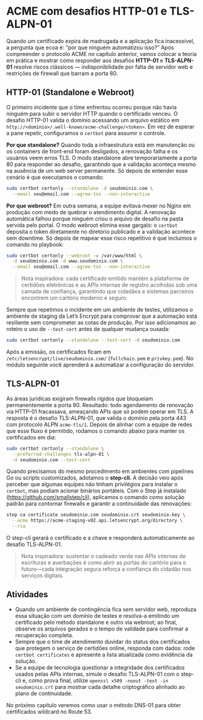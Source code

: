 # ACME com desafios HTTP-01 e TLS-ALPN-01

Quando um certificado expira de madrugada e a aplicação fica inacessível, a pergunta que ecoa é: “por que ninguém automatizou isso?” Após compreender o protocolo ACME no capítulo anterior, vamos colocar a teoria em prática e mostrar como responder aos desafios **HTTP-01** e **TLS-ALPN-01** resolve riscos clássicos — indisponibilidade por falta de servidor web e restrições de firewall que barram a porta 80.

## HTTP-01 (Standalone e Webroot)

O primeiro incidente que o time enfrentou ocorreu porque não havia ninguém para subir o servidor HTTP quando o certificado venceu. O desafio HTTP-01 valida o domínio acessando um arquivo estático em `http://<domínio>/.well-known/acme-challenge/<token>`. Em vez de esperar a pane repetir, configuramos o `certbot` para assumir o controle.

**Por que standalone?** Quando toda a infraestrutura está em manutenção ou os containers de front-end foram desligados, a renovação falha e os usuários veem erros TLS. O modo standalone abre temporariamente a porta 80 para responder ao desafio, garantindo que a validação aconteça mesmo na ausência de um web server permanente. Só depois de entender esse cenário é que executamos o comando:

```bash
sudo certbot certonly --standalone -d seudominio.com \
  --email seu@email.com --agree-tos --non-interactive
```

**Por que webroot?** Em outra semana, a equipe evitava mexer no Nginx em produção com medo de quebrar o atendimento digital. A renovação automática falhou porque ninguém criou o arquivo de desafio na pasta servida pelo portal. O modo webroot elimina esse gargalo: o `certbot` deposita o token diretamente no diretório publicado e a validação acontece sem downtime. Só depois de mapear esse risco repetitivo é que incluímos o comando no playbook:

```bash
sudo certbot certonly --webroot -w /var/www/html \
  -d seudominio.com -d www.seudominio.com \
  --email seu@email.com --agree-tos --non-interactive
```

> Nota inspiradora: cada certificado emitido mantém a plataforma de certidões eletrônicas e as APIs internas de registro acolhidas sob uma camada de confiança, garantindo que cidadãos e sistemas parceiros encontrem um cartório moderno e seguro.

Sempre que repetimos o incidente em um ambiente de testes, utilizamos o ambiente de staging da Let’s Encrypt para comprovar que a automação está resiliente sem comprometer as cotas de produção. Por isso adicionamos ao roteiro o uso de `--test-cert` antes de qualquer mudança ousada:

```bash
sudo certbot certonly --standalone --test-cert -d seudominio.com
```

Após a emissão, os certificados ficam em `/etc/letsencrypt/live/seudominio.com/` (`fullchain.pem` e `privkey.pem`). No módulo seguinte você aprenderá a automatizar a configuração do servidor.

## TLS-ALPN-01

As áreas jurídicas exigiram firewalls rígidos que bloqueiam permanentemente a porta 80. Resultado: todo agendamento de renovação via HTTP-01 fracassava, ameaçando APIs que só podem operar em TLS. A resposta é o desafio TLS-ALPN-01, que valida o domínio pela porta 443 com protocolo ALPN `acme-tls/1`. Depois de alinhar com a equipe de redes que esse fluxo é permitido, rodamos o comando abaixo para manter os certificados em dia:

```bash
sudo certbot certonly --standalone \
  --preferred-challenges tls-alpn-01 \
  -d seudominio.com --test-cert
```

Quando precisamos do mesmo procedimento em ambientes com pipelines Go ou scripts customizados, adotamos o **step-cli**. A decisão veio após perceber que algumas equipes não tinham privilégios para instalar o `certbot`, mas podiam acionar binários portáteis. Com o Step já instalado (https://github.com/smallstep/cli), aplicamos o comando como solução padrão para contornar firewalls e garantir a continuidade das renovações:

```bash
step ca certificate seudominio.com seudominio.crt seudominio.key \
  --acme https://acme-staging-v02.api.letsencrypt.org/directory \
  --rsa
```

O step-cli gerará o certificado e a chave e responderá automaticamente ao desafio TLS-ALPN-01.

> Nota inspiradora: sustentar o cadeado verde nas APIs internas de escrituras e averbações é como abrir as portas do cartório para o futuro—cada integração segura reforça a confiança do cidadão nos serviços digitais.

## Atividades

- Quando um ambiente de contingência fica sem servidor web, reproduza essa situação com um domínio de testes e resolva-a emitindo um certificado pelo método standalone e outro via webroot; ao final, observe os arquivos gerados e o tempo de validade para confirmar a recuperação completa.
- Sempre que o time de atendimento duvidar do status dos certificados que protegem o serviço de certidões online, responda com dados: rode `certbot certificates` e apresente a lista atualizada como evidência da solução.
- Se a equipe de tecnologia questionar a integridade dos certificados usados pelas APIs internas, simule o desafio TLS-ALPN-01 com o step-cli e, como prova final, utilize `openssl x509 -noout -text -in seudominio.crt` para mostrar cada detalhe criptográfico alinhado ao plano de continuidade.

No próximo capítulo veremos como usar o método DNS-01 para obter certificados wildcard no Route 53.
